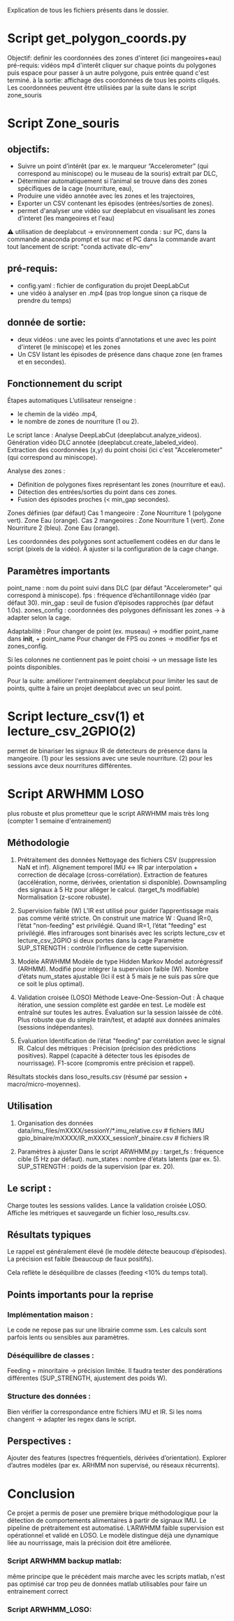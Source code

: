 Explication de tous les fichiers présents dans le dossier.

# Script get_polygon_coords.py

Objectif: definir les coordonnées des zones d'interet (ici mangeoires+eau) 
pré-requis: vidéos mp4 d'interêt
cliquer sur  chaque points du polygones puis espace pour passer à un autre polygone, puis entrée quand c'est terminé. 
à la sortie: affichage des coordonnées de tous les points cliqués. Les coordonnées peuvent être utilisiées par la suite dans le script zone_souris

# Script Zone_souris

## objectifs: 
- Suivre un point d’intérêt (par ex. le marqueur “Accelerometer” (qui correspond au miniscope) ou le museau de la souris) extrait par DLC,
- Déterminer automatiquement si l’animal se trouve dans des zones spécifiques de la cage (nourriture, eau),
- Produire une vidéo annotée avec les zones et les trajectoires,
- Exporter un CSV contenant les épisodes (entrées/sorties de zones).
- permet d'analyser une vidéo sur deeplabcut en visualisant les zones d'interet (les mangeoires et l'eau) 

⚠️ utilisation de deeplabcut -> environnement conda :  sur PC, dans la commande anaconda prompt
et sur mac et PC dans la commande avant tout lancement de script:   "conda activate dlc-env"

## pré-requis: 
- config.yaml : fichier de configuration du projet DeepLabCut
- une vidéo à analyser en .mp4 (pas trop longue sinon ça risque de prendre du temps)
## donnée de sortie: 
- deux vidéos : une avec les points d'annotations et une avec les point d'interet (le miniscope) et les zones  
- Un CSV listant les épisodes de présence dans chaque zone (en frames et en secondes).

## Fonctionnement du script
Étapes automatiques
L’utilisateur renseigne :

- le chemin de la vidéo .mp4,
- le nombre de zones de nourriture (1 ou 2).

Le script lance :
Analyse DeepLabCut (deeplabcut.analyze_videos).
Génération vidéo DLC annotée (deeplabcut.create_labeled_video).
Extraction des coordonnées (x,y) du point choisi (ici c'est "Accelerometer"(qui correspond au miniscope).

Analyse des zones :
- Définition de polygones fixes représentant les zones (nourriture et eau).
- Détection des entrées/sorties du point dans ces zones.
- Fusion des épisodes proches (< min_gap secondes).

Zones définies (par défaut)
Cas 1 mangeoire :
  Zone Nourriture 1 (polygone vert).
  Zone Eau (orange).
Cas 2 mangeoires :
  Zone Nourriture 1 (vert).
  Zone Nourriture 2 (bleu).
Zone Eau (orange).

Les coordonnées des polygones sont actuellement codées en dur dans le script (pixels de la vidéo).
À ajuster si la configuration de la cage change.

## Paramètres importants
point_name : nom du point suivi dans DLC (par défaut "Accelerometer" qui correspond à miniscope).
fps : fréquence d’échantillonnage vidéo (par défaut 30).
min_gap : seuil de fusion d’épisodes rapprochés (par défaut 1.0s).
zones_config : coordonnées des polygones définissant les zones → à adapter selon la cage.

Adaptabilité :
Pour changer de point (ex. museau) → modifier point_name dans __init__, + point_name
Pour changer de FPS ou zones → modifier fps et zones_config.

Si les colonnes ne contiennent pas le point choisi → un message liste les points disponibles.

Pour la suite: améliorer l'entrainement deeplabcut pour limiter les saut de points, quitte à faire un projet deeplabcut avec un seul point.


# Script lecture_csv(1) et lecture_csv_2GPIO(2)
permet de binariser les signaux IR de detecteurs de présence dans la mangeoire. 
(1) pour les sessions avec une seule nourriture.
(2) pour les sessions avce deux nourritures différentes.


# Script ARWHMM LOSO
plus robuste et plus prometteur que le script ARWHMM mais très long (compter 1 semaine d'entrainement)

## Méthodologie
1. Prétraitement des données
Nettoyage des fichiers CSV (suppression NaN et inf).
Alignement temporel IMU ↔ IR par interpolation + correction de décalage (cross-corrélation).
Extraction de features (accélération, norme, dérivées, orientation si disponible).
Downsampling des signaux à 5 Hz pour alléger le calcul. (target_fs modifiable)
Normalisation (z-score robuste).

2. Supervision faible (W)
L’IR est utilisé pour guider l’apprentissage mais pas comme vérité stricte.
On construit une matrice W :
Quand IR=0, l’état "non-feeding" est privilégié.
Quand IR=1, l’état "feeding" est privilégié.
    #les infrarouges sont binarisés avec les scripts lecture_csv et lecture_csv_2GPIO si deux portes dans la cage
Paramètre SUP_STRENGTH : contrôle l’influence de cette supervision.

3. Modèle ARWHMM
Modèle de type Hidden Markov Model autorégressif (ARHMM).
Modifié pour intégrer la supervision faible (W).
Nombre d’états num_states ajustable (Ici il est à 5 mais je ne suis pas sûre que ce soit le plus optimal).

4. Validation croisée (LOSO)
Méthode Leave-One-Session-Out :
À chaque itération, une session complète est gardée en test.
Le modèle est entraîné sur toutes les autres.
Évaluation sur la session laissée de côté.
Plus robuste que du simple train/test, et adapté aux données animales (sessions indépendantes).

5. Évaluation
Identification de l’état "feeding" par corrélation avec le signal IR.
Calcul des métriques :
Précision (précision des prédictions positives).
Rappel (capacité à détecter tous les épisodes de nourrissage).
F1-score (compromis entre précision et rappel).

Résultats stockés dans loso_results.csv (résumé par session + macro/micro-moyennes).

## Utilisation

1. Organisation des données
data/imu_files/mXXXX/sessionY/*.imu_relative.csv   # fichiers IMU
gpio_binaire/mXXXX/IR_mXXXX_sessionY_binaire.csv  # fichiers IR

2. Paramètres à ajuster
Dans le script ARWHMM.py :
target_fs : fréquence cible (5 Hz par défaut).
num_states : nombre d’états latents (par ex. 5).
SUP_STRENGTH : poids de la supervision (par ex. 20).

## Le script :
Charge toutes les sessions valides.
Lance la validation croisée LOSO.
Affiche les métriques et sauvegarde un fichier loso_results.csv.

## Résultats typiques
Le rappel est généralement élevé (le modèle détecte beaucoup d’épisodes).
La précision est faible (beaucoup de faux positifs).

Cela reflète le déséquilibre de classes (feeding <10% du temps total).

## Points importants pour la reprise

### Implémentation maison :
Le code ne repose pas sur une librairie comme ssm.
Les calculs sont parfois lents ou sensibles aux paramètres.

### Déséquilibre de classes :
Feeding = minoritaire → précision limitée.
Il faudra tester des pondérations différentes (SUP_STRENGTH, ajustement des poids W).

### Structure des données :
Bien vérifier la correspondance entre fichiers IMU et IR.
Si les noms changent → adapter les regex dans le script.

## Perspectives :
Ajouter des features (spectres fréquentiels, dérivées d’orientation).
Explorer d’autres modèles (par ex. ARHMM non supervisé, ou réseaux récurrents).

# Conclusion

Ce projet a permis de poser une première brique méthodologique pour la détection de comportements alimentaires à partir de signaux IMU.
Le pipeline de prétraitement est automatisé.
L’ARWHMM faible supervision est opérationnel et validé en LOSO.
Le modèle distingue déjà une dynamique liée au nourrissage, mais la précision doit être améliorée.


### Script ARWHMM backup matlab: 
même principe que le précédent mais marche avec les scripts matlab, n'est pas optimisé car trop peu de données matlab utilisables pour faire un entrainement correct

### Script ARWHMM_LOSO: 


